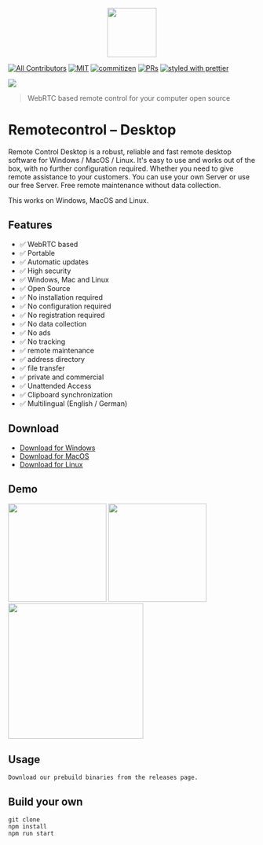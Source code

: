 <p align="center">
 <img width="100" height="100" src="https://codext.de/wp-content/uploads/2021/04/remotecontrol.jpg">
</p>


[![All Contributors](https://img.shields.io/badge/all_contributors-2-orange.svg?style=flat-square)](#contributors)
[![MIT](https://img.shields.io/packagist/l/doctrine/orm.svg?style=flat-square)]()
[![commitizen](https://img.shields.io/badge/commitizen-friendly-brightgreen.svg?style=flat-square)]()
[![PRs](https://img.shields.io/badge/PRs-welcome-brightgreen.svg?style=flat-square)]()
[![styled with prettier](https://img.shields.io/badge/styled_with-prettier-ff69b4.svg?style=flat-square)](https://github.com/prettier/prettier)

[![](https://dcbadge.vercel.app/api/server/An9ZEvfq)](https://discord.gg/An9ZEvfq)


> WebRTC based remote control for your computer open source


# Remotecontrol – Desktop

Remote Control Desktop is a robust, reliable and fast remote desktop software for Windows / MacOS / Linux. It's easy to use and works out of the box, with no further configuration required. Whether you need to give remote assistance to your customers. You can use your own Server or use our free Server. Free remote maintenance without data collection.

This works on Windows, MacOS and Linux.

## Features
- ✅ WebRTC based
- ✅ Portable
- ✅ Automatic updates
- ✅ High security
- ✅ Windows, Mac and Linux
- ✅ Open Source
- ✅ No installation required
- ✅ No configuration required
- ✅ No registration required
- ✅ No data collection
- ✅ No ads
- ✅ No tracking
- ✅ remote maintenance
- ✅ address directory
- ✅ file transfer
- ✅ private and commercial
- ✅ Unattended Access
- ✅ Clipboard synchronization
- ✅ Multilingual (English / German)

## Download
- [Download for Windows](https://ftp.codext.de/remotecontrol-desktop/win/)
- [Download for MacOS](https://ftp.codext.de/remotecontrol-desktop/macos/)
- [Download for Linux](https://ftp.codext.de/remotecontrol-desktop/linux/)


## Demo

<div>
 <img width="200"  src="https://user-images.githubusercontent.com/19570043/198855929-00e2a49e-456b-426c-a63a-e8d4d04fca04.png">
  <img width="200"  src="https://user-images.githubusercontent.com/19570043/198855935-11a5e9be-e937-4557-a57a-3e1fd7e8365f.png">
  <img height="275"  src="https://user-images.githubusercontent.com/19570043/198856069-7e69b81d-4444-4509-939f-92e971b6365a.png">
</div>

## Usage
```
Download our prebuild binaries from the releases page.
```

## Build your own
```
git clone
npm install
npm run start
```
